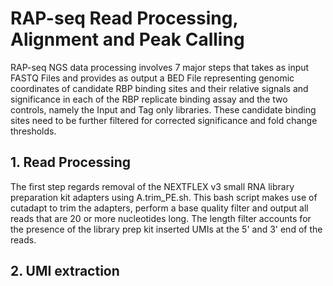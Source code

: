 # RAP-seq Read Processing, Alignment and Peak Calling
RAP-seq NGS data processing involves 7 major steps that takes as input FASTQ Files and provides as output a BED File representing genomic coordinates of candidate RBP binding sites and their relative signals and significance in each of the RBP replicate binding assay and the two controls, namely the Input and Tag only libraries. These candidate binding sites need to be further filtered for corrected significance and fold change thresholds.

## 1. Read Processing
The first step regards removal of the NEXTFLEX v3 small RNA library preparation kit adapters using A.trim_PE.sh. This bash script makes use of cutadapt to trim the adapters, perform a base quality filter and output all reads that are 20 or more nucleotides long. The length filter accounts for the presence of the library prep kit inserted UMIs at the 5' and 3' end of the reads.

## 2. UMI extraction 

